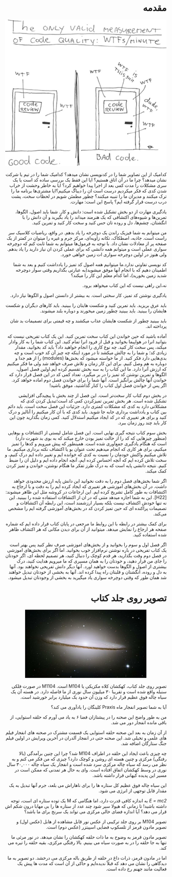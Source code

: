 <div dir="rtl">

# مقدمه
<p align="center">
  <img src="https://github.com/hootanht/clean-code-persian/blob/master/0_introduction(completed)/img-0-1.png"/>
</p>

کدامیک از این تصاویر شما را در کدنویسی نشان میدهد؟ کدامیک شما را در تیم یا شرکت نشان میدهد؟ چرا ما در آن اتاق هستیم؟ ایا این فقط یک بررسی ساده کد است یا یک سری مشکلات را مدت کمی بعد از اجرا پیدا خواهیم کرد؟ ایا به خاطر وحشت از خراب شدن کدی که فکر میکردیم درست است ان را دیباگ میکنیم؟ایا مشتری‌ها برنامه ما را ترک میکنند و مدیران ما را تنبیه میکنند؟ چطور مطمئن شویم در لحظات سخت، پشت درب درست قرار گرفته ایم؟ پاسخ این است: مهارت.

یادگیری مهارت از دو بخش تشکیل شده است: دانش و کار. شما باید اصول، الگوها، تمرین‌ها و شیوه‌های اکتشافی که یک هنرمند میداند را یاد بگیرید و آن دانش را با انگشتان، چشم‌ها، دل و روده تان حس کنید و سخت کار کنید و تمرین کنید.

من میتوانم به شما فیزیک راندن یک دوچرخه را یاد بدهم. در واقع، ریاضیات کلاسیک سر راست است. جاذبه، اصطکاک، تکانه زاویه‌ای، مرکز جرم و غیره را میتوان در کمتر از یک صفحه پر از معادلات نشان داد. با توجه به فرمول‌ها میتوانم به شما ثابت کنم که دوچرخه سواری عملی است و میتوانم همه دانشی که برای عملی کردن ان نیاز دارید را یاد بدهم. ولی هنوز در اولین دوچرخه سواری ات زمین خواهی خورد.

کد نویسی تفاوتی ندارد.ما میتوانیم همه اصول کد تمیز را یادداشت کنیم و بعد به شما اطمینان دهیم که با انجام آنها موفق میشوید\(به عبارتی بگذاریم وقتی سوار دوچرخه شدید زمین بخورید\)، اما کدام معلم این کار را میکند؟

نه،این راهی نیست که این کتاب میخواهد برود.

یادگیری نوشتن کد تمیز، کار سختی است. به بیشتر از دانستن اصول و الگوها نیاز دارد.

باید عرق بریزید. باید تمرین کنید و شکست هایتان را ببینید. باید کارهای دیگران و شکست هایشان را ببینید. باید ببینید چطور زمین میخورند و دوباره بلند میشوند.

باید ببینید چطور از شکست هایشان عذاب میکشند و چه قیمتی برای تصمیمات بد شان پرداخته اند.

آماده باشید که حین خواندن این کتاب سخت تمرین کنید. این یک کتاب تفریحی نیست که بتوانید انرا در هواپیما بخوانید و قبل از فرود انرا تمام کنید. این کتاب شما را به کار وادار میکند، پس سخت کار کنید. چه نوع کاری را انجام خواهید داد؟ باید کد بخوانید، مقدار زیادی کد؛ و شما را به چالش میکشد تا در مورد اینکه چه چیز آن کد خوب است و چه بدی‌هایی دارد فکر کنید. از ما خواسته میشود که بخش‌ها \(modules\) را از هم جدا و دوباره به هم وصل کنیم. برای این کار زمان و تلاش صرف خواهد شد ولی ما فکر میکنیم که ارزش آنرا دارد. ما این کتاب را به سه بخش تقسیم کرده ایم.اولین فصل اصول، الگوها و تمرین نوشتن کد تمیز را در بر میگیرد. تعداد کمی کد در این فصل قرار دارد که خواندن آنها چالش برانگیز است. آنها شما را برای خواندن فصل دوم اماده خواهد کرد. اگر پس از خواندن فصل اول کتاب را کنار گذاشتید، موفق باشید!

در بخش دوم کتاب کار سخت‌تر است. این فصل از چند بخش با پیچیدگی افزایشی تشکیل شده است. هر بخش تمرین تمیزکردن کمی کد است؛تبدیل کردن کدی که مشکلاتی دارد به کدی که مشکلات کمتری دارد. جزئیات این فصل سخت است. باید دائم بین کتاب و یادداشت برداری جابه جا شوید. باید کدی که با ان کار میکنیم را آنالیز و درک کنید و برای هر تغییری که در کد ایجاد میکنیم استدلال کنید. کمی زمان بگذارید چون این کار باید چند روز زمان ببرد.

بخش سوم کتاب نتیجه گیری نهایی است. این فصل شامل لیستی از اکتشافات و بوهایی \(منظور چیزهایی که کد را از حالت تمیز بودن خارج میکند که به بوی بد شهرت دارد\) است که هنگام یادگیری جمع‌آوری شده است. همینطور که پیش میرویم و کدها را تمیز میکنیم، برای هر کاری که انجام میدهیم تحت عنوان بو یا اکتشاف نکته برداری میکنیم. ما تلاش میکنیم واکنش خودمان را نسبت به کدی که خوانده ایم و تغییر داده ایم درک کنیم، و سخت تلاش کرده ایم که آنچه احساس کرده ایم، آنچه انجام داده ایم و دلیل ان را ضبط کنیم. نتیجه دانشی پایه است که به درک طرز تفکر ما هنگام نوشتن، خواندن و تمیز کردن کمک میکند.

اگر شما بخش‌های فصل دوم را به دقت نخوانید این دانش پایه ارزش محدودی خواهد داشت. در آن بخش‌های آموزشی هر تغییری که ایجاد کرده ایم را به دقت و با ارجاع به اکتشافات به طور کامل تشریح کرده ایم. این ارجاعات در کروشه مثل این ظاهر میشوند:\[H22\]. این به شما اجازه میدهد متنی که در ان از اکتشافات استفاده شده را ببینید. این نه تنها خودش اکتشاف نیست بلکه بسیار ارزشمند است، این رابطه آن اکتشافات و تصمیمات پراکنده ای که حین تمیز کردن کد در بخش‌های آموزشی گرفته ایم را مشخص می‌کند.

برای کمک بیشتر در رابطه با این روابط ما مرجعی در پایان کتاب قرار داده ایم که شماره صفحه هر ارجاع را نمایش میدهد. میتوانید از آن برای دیدن مکانی که هر اکتشاف ظاهر شده استفاده کنید.

اگر فصل اول و سوم را بخوانید و از بخش‌های اموزشی صرف نظر کنید پس بهتر است یک کتاب تفریحی در باره نوشتن نرم‌افزار خوب بخوانید. اما اگر برای بخش‌های اموزشی در فصل دوم وقت بگذارید، هر قدم کوچک را دنبال کنید، هر تصمیم لحظه ای، اگر خودتان را جای من قرار دهید، و خودتان را به همان مسیری که ما میرویم هدایت کنید، درک بیشتری از اصول و الگوها بدست خواهید اورد. آنها دیگر دانش تفریحی نخواهند بود. آنها به دل و روده، انگشتان و قلبتان راه پیدا کرده اند. آنها به بخشی از خودتان تبدیل خواهند شد همان طور که وقتی دوچرخه سواری یاد میگیرید به بخشی از وجودتان تبدیل میشود.



# تصویر روی جلد کتاب

<p align="center">
  <img width="75%" src="https://github.com/hootanht/clean-code-persian/blob/master/0_introduction(completed)/img0-2.png"/>
</p>

تصویر روی جلد کتاب، کهکشان کلاه مکزیکی یا M104 است. M1104 در صورت فلکی سنبله واقع شده است و تقریبا ۳۰ میلیون سال نوری از ما فاصله دارد. در هسته آن یک سیاه چاله فوق عظیم قرار دارد که وزن آن حدود یک میلیارد برابر خورشید است.

آیا به شما تصویر انفجار ماه Praxis کلینگان را یادآوری می کند؟

من به طور واضح این صحنه را در پیشتازان فضا ۶ به یاد می آورم که حلقه استوایی، از باقی مانده انفجار دور می شد.

از آن زمان به بعد این صحنه حلقه استوایی یک قسمت مشترک در صحنه های انفجار فیلم های علمی و تخیلی شد. این صحنه حتی در انفجار آلدران در آخرین ویرایش در اولین فیلم جنگ ستارگان اضافه شد.

چه چیزی باعث ایجاد این حلقه در اطراف M104 شد؟ چرا این چنین برآمدگی (بالا رفتگی) مرکزی و چنین هسته ای روشن و کوچک دارد؟ چیزی که من فکر می کنم و به نظر می رسد که سیاه چاله مرکزی سرد شده است و انفجار یک سیاه چاله ۳۰,۰۰۰ سال نوری در وسط کهکشان اتفاق افتاده است. وای به حال هر تمدنی که ممکن است در مسیر این پدیده کیهانی قرار داشته باشد.

این سیاه چاله فوق عظیم کل ستاره ها را برای ناهاراش می بلعد، جرم آنها تبدیل به یک مقدار قابل توجهی از انرژی می شود.

*E = mc2* به اندازه کافی قدرت دارد، اما هنگامی که M یک توده ستاره ای است، توجه داشته باشید! تا زمانی که هیولا سیر شود چند عدد از ستاره ها را بی مهابا درون شکم اش قرار می دهد؟ آیا اندازه فضای خالی مرکزی می تواند یک سرنخ برای ما باشد؟

تصویر M104 بر روی جلد ترکیبی از عکس نور قابل مشاهده از هابل (عکس اول) و تصوير مادون قرمز از تلسکوپ فضایی اسپیتزر (عکس دوم) است.

تصویر مادون قرمز به وضوح به ما ذات حلقه کهکشان را نشان میدهد. در نور مرئی ما تنها به جا حلقه را در به صورت سیاه می بینیم. بالا رفتگی مرکزی، بقیه حلقه را تیره می کند.

اما در مادون قرمز، ذرات داغ در حلقه از طریق باله مرکزی می درخشد. دو تصویر به ما دیدگاهی را نشان می دهد که قبلاً ندیده‌ایم و حاکی از آن است که مدت ها پیش یک فعالیت مانند جهنم رخ داده است.

</div>
